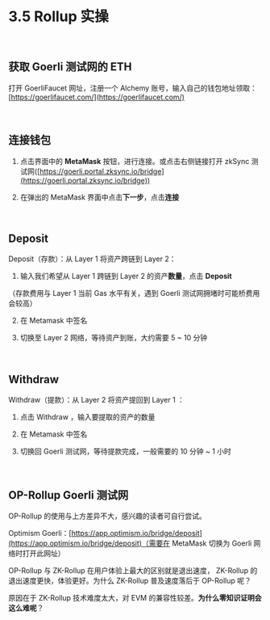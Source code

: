 # 3.5 Rollup 实操

  <ZksyncSwap />

&nbsp; 

## 获取 Goerli 测试网的 ETH

打开 GoerliFaucet 网址，注册一个 Alchemy 账号，输入自己的钱包地址领取：[https://goerlifaucet.com/](https://goerlifaucet.com/)

<MdxImg src="https://cdn.myfirst.io/layer2/assets/3.5/3.5.1.1.png" width="1131px" alt="GoerliFaucet.png" />

&nbsp; 

## 连接钱包

1. 点击界面中的 **MetaMask** 按钮，进行连接。或点击右侧链接打开 zkSync 测试网([https://goerli.portal.zksync.io/bridge](https://goerli.portal.zksync.io/bridge))

<MdxImg src="https://cdn.myfirst.io/layer2/assets/3.5/3.5.2.1.png" width="`630px" alt="Connect Wallet.png" />

2. 在弹出的 MetaMask 界面中点击**下一步**，点击**连接**

<MdxImg src="https://cdn.myfirst.io/layer2/assets/3.5/3.5.2.2.png" width="576px" alt="Connect Wallet Next.png" />

&nbsp; 

## Deposit

Deposit（存款）：从 Layer 1 将资产跨链到 Layer 2：

1. 输入我们希望从 Layer 1 跨链到 Layer 2 的资产**数量**，点击 **Deposit**

（存款费用与 Layer 1 当前 Gas 水平有关，遇到 Goerli 测试网拥堵时可能桥费用会较高）

<MdxImg src="https://cdn.myfirst.io/layer2/assets/3.5/3.5.3.1.png" width="700px" alt="Deposit.png" />

2. 在 Metamask 中签名

<MdxImg src="https://cdn.myfirst.io/layer2/assets/3.5/3.5.3.2.png" width="525px" alt="Metamask Comfirm.png" />

3. 切换至 Layer 2 网络，等待资产到账，大约需要 5 \~ 10 分钟

<MdxImg src="https://cdn.myfirst.io/layer2/assets/3.5/3.5.3.3.png" width="525px" alt="Switch Testnet RPC.png" />

&nbsp; 

## Withdraw

Withdraw（提款）：从 Layer 2 将资产提回到 Layer 1 ：

1. 点击 Withdraw ，输入要提取的资产的数量

<MdxImg src="https://cdn.myfirst.io/layer2/assets/3.5/3.5.4.1.png" width="700px" alt="Withdraw.png" />

2. 在 Metamask 中签名

<MdxImg src="https://cdn.myfirst.io/layer2/assets/3.5/3.5.4.2.png" width="525px" alt="Metamask Comfirm.png" />

3. 切换回 Goerli 测试网，等待提款完成，一般需要的 10 分钟 \~ 1 小时

&nbsp; 
## OP-Rollup Goerli 测试网

OP-Rollup 的使用与上方差异不大，感兴趣的读者可自行尝试。

Optimism Goerli：[https://app.optimism.io/bridge/deposit](https://app.optimism.io/bridge/deposit)（需要在 MetaMask 切换为 Goerli 网络时打开此网址）

<MdxImg src="https://cdn.myfirst.io/layer2/assets/3.5/3.5.5.1.png" alt="Optimism Testnet.png" />

OP-Rollup 与 ZK-Rollup 在用户体验上最大的区别就是退出速度， ZK-Rollup 的退出速度更快，体验更好。为什么 ZK-Rollup 普及速度落后于 OP-Rollup 呢？

原因在于 ZK-Rollup 技术难度太大，对 EVM 的兼容性较差。**为什么零知识证明会这么难呢**？

<GithubAvatar owner='lxdao-official' repo='myfirstlayer2-frontend' path='mdx/zh/3.5-rollup-implementation.md' />

<EditChapter url='https://github.com/lxdao-official/myfirstlayer2-frontend/blob/main/mdx/zh/3.5-rollup-implementation.md' />
